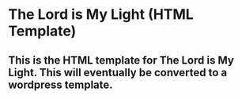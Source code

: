 # The Lord is My Light (HTML Template)
This is the HTML template for The Lord is My Light.
This will eventually be converted to a wordpress template.
---

